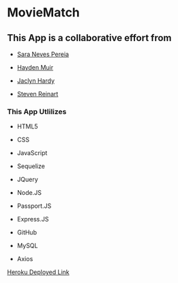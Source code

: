 # MovieMatch 

## This App is a collaborative effort from 
  - [Sara Neves Pereia](https://www.linkedin.com/in/sara-neves-pereira-8b6509139/)
  + [Hayden Muir](https://www.linkedin.com/in/hayden-muir/)
  - [Jaclyn Hardy](https://www.linkedin.com/in/jaclyn-hardy-07030a19b/)
  + [Steven Reinart](https://www.linkedin.com/in/steven-reinart-43a577121/)


### This App Utlilizes 
- HTML5
+ CSS
- JavaScript
+ Sequelize 
- JQuery 
+ Node.JS
- Passport.JS
+ Express.JS
- GitHub
+ MySQL
- Axios 

[Heroku Deployed Link](https://secure-crag-05020.herokuapp.com/)
